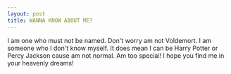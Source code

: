 ```yaml
---
layout: post
title: WANNA KNOW ABOUT ME?
---
```

I am one who must not be named. Don't worry am not Voldemort. I am someone who I don't know myself. It does mean I can be Harry Potter or Percy Jackson cause am not normal. Am too special! I hope you find me in your heavenly dreams!
